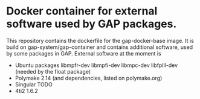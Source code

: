 # Docker container for external software used by GAP packages.

This repository contains the dockerfile for the gap-docker-base image.
It is build on gap-system/gap-container and contains additional software,
used by some packages in GAP. External software at the moment is

* Ubuntu packages libmpfr-dev libmpfi-dev libmpc-dev libfplll-dev (needed by the float package)
* Polymake 2.14 (and dependencies, listed on polymake.org)
* Singular TODO
* 4ti2 1.6.2


